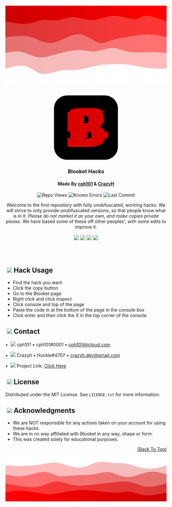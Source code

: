 <a name="readme-top"></a>
<img src="images/head.png" width="100%" height="20%" />
<!-- PROJECT LOGO -->
<br />
<div align="center">
  <a href="https://github.com/Blooket-Cheats/Blooket-Hacks">
	 <img src="images/animated_icon.gif" alt="Logo" width="200" height="200" />
  </a>
  
<h3 align="center">Blooket Hacks</h3>
<h4 align="center">Made By <a href="https://github.com/cph101/">cph101</a> & <a href="https://github.com/crazyh2/">CrazyH</a></h4>
	
![Repo Views](https://komarev.com/ghpvc/?username=Blooket-Cheats-Blooket-Hacks&color=red&style=flat&label=Repo+views)
![Known Errors](https://img.shields.io/endpoint?url=https%3A%2F%2Fblooket-hacks-7b911-default-rtdb.firebaseio.com%2FknownErrors.json)
![Last Commit](https://img.shields.io/github/last-commit/Blooket-Cheats/Blooket-Hacks?logo=GitHub&color=red&label=Last+Commit)

  <p align="center">
   Welcome to the first repository with fully unobfuscated, working hacks.
   We will strive to only provide unobfuscated versions, so that people know what is in it.
   <i>Please do not market it as your own, and make copies private please.</i>
   We have based some of these off other peoples', with some edits to improve it.
    <br />
    <br />
    <a href="https://github.com/Blooket-Cheats/Blooket-Hacks/wiki"><img height="35px" src="https://github.com/Blooket-Cheats/Blooket-Hacks/blob/main/images/wikiBtn.svg?raw=true"></a>
    <a href="https://github.com/Blooket-Cheats/Blooket-Hacks/issues/new?assignees=cph101%2C+CrazyH2&labels=bug%2Chelp+wanted&template=bug_report.yml&title=🪲+Bug%3A+"><img height="35px" src="https://github.com/Blooket-Cheats/Blooket-Hacks/blob/main/images/reportBug.svg?raw=true&height=50px"></a>
    <a href="https://github.com/Blooket-Cheats/Blooket-Hacks/issues/new?assignees=cph101%2C+CrazyH2&labels=enhancement&template=hack_request.yml&title=🏝%EF%B8%8F+Feature+Request%3A+"><img height="35px" src="https://github.com/Blooket-Cheats/Blooket-Hacks/blob/main/images/requestBtn.svg?raw=true&height=50px"></a>
    <a href="https://discord.gg/Td44dJqqcT"><img height="35px" src="https://github.com/Blooket-Cheats/Blooket-Hacks/blob/main/images/supportDiscord.svg?raw=true&height=50px"></a>
  </p>
</div>
<br /><br />

<!-- USAGE -->
## ‎‎ <img width="18" src="https://cdn.discordapp.com/emojis/1034440804938301447"> ‎ ‎ Hack Usage
- Find the hack you want
- Click the copy button
- Go to the Blooket page
- Right click and click inspect
- Click console and top of the page
- Paste the code in at the bottom of the page in the console box
- Click enter and then click the X in the top corner of the console

<!-- CONTACT -->
## ‎‎ <img width="18" src="https://cdn.discordapp.com/emojis/1035536629407957042"> ‎ ‎ Contact

• ‎ <img width="18" src="https://i.ibb.co/XkWwv7D/A63558-E9-8-A93-42-F8-BF87-BA05-D2-EBD817.png"> ‎ cph101 • cph101\#<span>&#x30;&#x30;&#x30;</span>1 • cph101@icloud.com</span>

• ‎ <img width="18" src="https://i.ibb.co/nCb2NjY/3-CE6-DBB3-9-E4-A-4-DE4-8090-F8-ACCD394-AE1.png"> ‎ Crazyh • Huckle\#4707 • crazyh.dev@gmail.com

• ‎ <img width="18" src="https://cdn.discordapp.com/emojis/1056989789691322459"> ‎ Project Link: [Click Here](https://github.com/Blooket-Cheats/Blooket-Hacks)

<!-- LICENSE -->
## ‎‎ <img width="18" src="https://cdn.discordapp.com/emojis/1034440804938301447"> ‎ ‎ License

Distributed under the MIT License. See `LICENSE.txt` for more information.

<!-- ACKNOWLEDGMENTS -->
## ‎‎ <img width="18" src="https://cdn.discordapp.com/emojis/1012520645915062292"> ‎ ‎ Acknowledgments

* We are NOT responsible for any actions taken on your account for using these hacks.
* We are in no way affiliated with Blooket in any way, shape or form.
* This was created solely for educational purposes.

<p align="right"><a href="#readme-top">(Back To Top)</a></p>

<img src="images/foot.png" width="100%" height="40%" />
